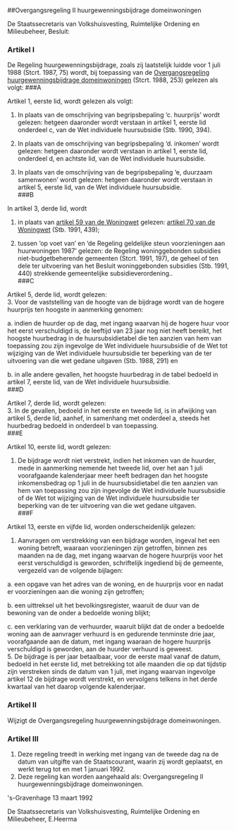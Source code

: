 <meta http-equiv='Content-Type' content='text/html; charset=utf-8' />

##Overgangsregeling II huurgewenningsbijdrage domeinwoningen

De Staatssecretaris van Volkshuisvesting, Ruimtelijke Ordening en Milieubeheer,  Besluit:    

### Artikel  I  

De Regeling huurgewenningsbijdrage, zoals zij laatstelijk luidde voor 1 juli 1988 (Stcrt. 1987, 75) wordt, bij toepassing van de [Overgangsregeling huurgewenningsbijdrage domeinwoningen](../../../../../../ministeriele-regeling/overgangsregeling/huurgewenningsbijdrage/domeinwoningen/BWBR0004464/README.md) (Stcrt. 1988, 253) gelezen als volgt: 
###A

Artikel 1, eerste lid, wordt gelezen als volgt: 

1. In plaats van de omschrijving van begripsbepaling ‘c. huurprijs’ wordt gelezen: hetgeen daaronder wordt verstaan in artikel 1, eerste lid onderdeel c, van de Wet individuele huursubsidie (Stb. 1990, 394).  

2. In plaats van de omschrijving van begripsbepaling ‘d. inkomen’ wordt gelezen: hetgeen daaronder wordt verstaan in artikel 1, eerste lid, onderdeel d, en achtste lid, van de Wet individuele huursubsidie.  

3. In plaats van de omschrijving van de begripsbepaling ‘e, duurzaam samenwonen’ wordt gelezen: hetgeen daaronder wordt verstaan in artikel 5, eerste lid, van de Wet individuele huursubsidie.   
###B

In artikel 3, derde lid, wordt 

1. in plaats van [artikel 59 van de Woningwet](../../../../../../wet/woningwet/BWBR0005181/README.md) gelezen: [artikel 70 van de Woningwet](../../../../../../wet/woningwet/BWBR0005181/README.md) (Stb. 1991, 439);  

2. tussen ‘op voet van’ en ‘de Regeling geldelijke steun voorzieningen aan huurwoningen 1987’ gelezen: de Regeling woninggebonden subsidies niet-budgetbeherende gemeenten (Stcrt. 1991, 197), de geheel of ten dele ter uitvoering van het Besluit woninggebonden subsidies (Stb. 1991, 440) strekkende gemeentelijke subsidieverordening..   
###C

Artikel 5, derde lid, wordt gelezen:  
3.  Voor de vaststelling van de hoogte van de bijdrage wordt van de hogere huurprijs ten hoogste in aanmerking genomen: 

a. indien de huurder op de dag, met ingang waarvan hij de hogere huur voor het eerst verschuldigd is, de leeftijd van 23 jaar nog niet heeft bereikt, het hoogste huurbedrag in de huursubsidietabel die ten aanzien van hem van toepassing zou zijn ingevolge de Wet individuele huursubsidie of de Wet tot wijziging van de Wet individuele huursubsidie ter beperking van de ter uitvoering van die wet gedane uitgaven (Stb. 1988, 291) en  

b. in alle andere gevallen, het hoogste huurbedrag in de tabel bedoeld in artikel 7, eerste lid, van de Wet individuele huursubsidie.    
###D

Artikel 7, derde lid, wordt gelezen:  
3.  In de gevallen, bedoeld in het eerste en tweede lid, is in afwijking van artikel 5, derde lid, aanhef, in samenhang met onderdeel a, steeds het huurbedrag bedoeld in onderdeel b van toepassing.  
###E

Artikel 10, eerste lid, wordt gelezen:  
1.  De bijdrage wordt niet verstrekt, indien het inkomen van de huurder, mede in aanmerking nemende het tweede lid, over het aan 1 juli voorafgaande kalenderjaar meer heeft bedragen dan het hoogste inkomensbedrag op 1 juli in de huursubsidietabel die ten aanzien van hem van toepassing zou zijn ingevolge de Wet individuele huursubsidie of de Wet tot wijziging van de Wet individuele huursubsidie ter beperking van de ter uitvoering van die wet gedane uitgaven.  
###F

Artikel 13, eerste en vijfde lid, worden onderscheidenlijk gelezen:  
1.  Aanvragen om verstrekking van een bijdrage worden, ingeval het een woning betreft, waaraan voorzieningen zijn getroffen, binnen zes maanden na de dag, met ingang waarvan de hogere huurprijs voor het eerst verschuldigd is geworden, schriftelijk ingediend bij de gemeente, vergezeld van de volgende bijlagen: 

a. een opgave van het adres van de woning, en de huurprijs voor en nadat er voorzieningen aan die woning zijn getroffen;  

b. een uittreksel uit het bevolkingsregister, waaruit de duur van de bewoning van de onder a bedoelde woning blijkt;  

c. een verklaring van de verhuurder, waaruit blijkt dat de onder a bedoelde woning aan de aanvrager verhuurd is en gedurende tenminste drie jaar, voorafgaande aan de datum, met ingang waaraan de hogere huurprijs verschuldigd is geworden, aan de huurder verhuurd is geweest.     
5.  De bijdrage is per jaar betaalbaar, voor de eerste maal vanaf de datum, bedoeld in het eerste lid, met betrekking tot alle maanden die op dat tijdstip zijn verstreken sinds de datum van 1 juli, met ingang waarvan ingevolge artikel 12 de bijdrage wordt verstrekt, en vervolgens telkens in het derde kwartaal van het daarop volgende kalenderjaar.   

### Artikel  II  

Wijzigt de Overgangsregeling huurgewenningsbijdrage domeinwoningen.   

### Artikel  III  

1.  Deze regeling treedt in werking met ingang van de tweede dag na de datum van uitgifte van de Staatscourant, waarin zij wordt geplaatst, en werkt terug tot en met 1 januari 1992.   
2.  Deze regeling kan worden aangehaald als: Overgangsregeling II huurgewenningsbijdrage domeinwoningen.   

's-Gravenhage 
13 maart 1992    

De 
Staatssecretaris van Volkshuisvesting, Ruimtelijke Ordening en Milieubeheer, 
E.Heerma    
